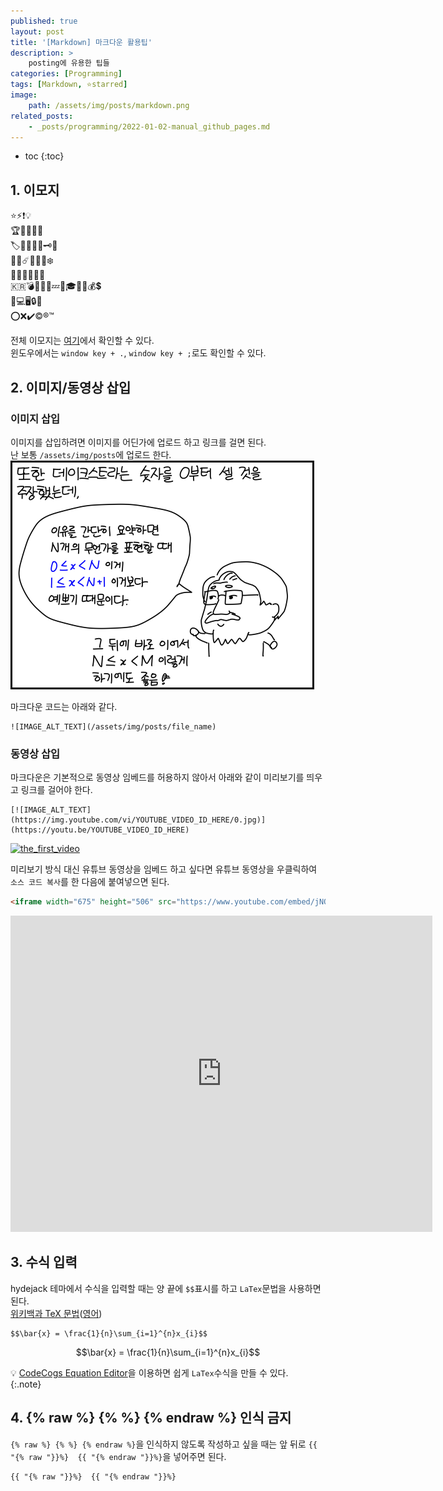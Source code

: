 ```yaml
---
published: true
layout: post
title: '[Markdown] 마크다운 활용팁'
description: >
    posting에 유용한 팁들
categories: [Programming]
tags: [Markdown, ⭐starred]
image:
    path: /assets/img/posts/markdown.png
related_posts:
    - _posts/programming/2022-01-02-manual_github_pages.md
---
```

* toc
{:toc}

## 1. 이모지

⭐⚡❗💡  
🏆🥇🥈🥉🏅  
🏷️🔖📎📌🔑🗝️🧭  
🌟🌠☄️🌈🔥💧❄️  
🥞🧀🥓🍔🍕🍺  
🇰🇷💣💢💥💯💤🦈🎓💎🔔💰💲  
🔋💻🖥️🔒🔗  
⭕❌✔️©️®️™️  

전체 이모지는 [여기](https://github.com/ikatyang/emoji-cheat-sheet/blob/master/README.md)에서 확인할 수 있다.  
윈도우에서는 `window key + .`, `window key + ;`로도 확인할 수 있다.  

## 2. 이미지/동영상 삽입

### 이미지 삽입

이미지를 삽입하려면 이미지를 어딘가에 업로드 하고 링크를 걸면 된다.  
난 보통 `/assets/img/posts`에 업로드 한다.  
![yagongman_Dijkstra](/assets/img/posts/yagongman_Dijkstra.png)

마크다운 코드는 아래와 같다.  

```
![IMAGE_ALT_TEXT](/assets/img/posts/file_name)
```

### 동영상 삽입

마크다운은 기본적으로 동영상 임베드를 허용하지 않아서 아래와 같이 미리보기를 띄우고 링크를 걸어야 한다.

```
[![IMAGE_ALT_TEXT](https://img.youtube.com/vi/YOUTUBE_VIDEO_ID_HERE/0.jpg)](https://youtu.be/YOUTUBE_VIDEO_ID_HERE)
```

[![the_first_video](https://img.youtube.com/vi/jNQXAC9IVRw/0.jpg)](https://youtu.be/jNQXAC9IVRw)

미리보기 방식 대신 유튜브 동영상을 임베드 하고 싶다면 유튜브 동영상을 우클릭하여 `소스 코드 복사`를 한 다음에 붙여넣으면 된다.  

```html
<iframe width="675" height="506" src="https://www.youtube.com/embed/jNQXAC9IVRw" title="YouTube video player" frameborder="0" allow="accelerometer; autoplay; clipboard-write; encrypted-media; gyroscope; picture-in-picture" allowfullscreen></iframe>
```

<iframe width="675" height="506" src="https://www.youtube.com/embed/jNQXAC9IVRw" title="YouTube video player" frameborder="0" allow="accelerometer; autoplay; clipboard-write; encrypted-media; gyroscope; picture-in-picture" allowfullscreen></iframe>

## 3. 수식 입력

hydejack 테마에서 수식을 입력할 때는 양 끝에 `$$`표시를 하고 `LaTex`문법을 사용하면 된다.  
[위키백과 TeX 문법](https://ko.wikipedia.org/wiki/%EC%9C%84%ED%82%A4%EB%B0%B1%EA%B3%BC:TeX_%EB%AC%B8%EB%B2%95)([영어](https://en.wikipedia.org/wiki/Help:Displaying_a_formula))  

```
$$\bar{x} = \frac{1}{n}\sum_{i=1}^{n}x_{i}$$
```

$$\bar{x} = \frac{1}{n}\sum_{i=1}^{n}x_{i}$$

💡 [CodeCogs Equation Editor](https://latex.codecogs.com/)을 이용하면 쉽게 `LaTex`수식을 만들 수 있다.  
{:.note}

## 4. {% raw %} {% %} {% endraw %} 인식 금지

```{% raw %} {% %} {% endraw %}```을 인식하지 않도록 작성하고 싶을 때는 앞 뒤로 `{{ "{% raw "}}%}  {{ "{% endraw "}}%}`을 넣어주면 된다.

```
{{ "{% raw "}}%}  {{ "{% endraw "}}%}
```